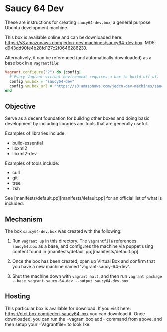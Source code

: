 # Saucy 64 Dev

These are instructions for creating `saucy64-dev.box`, a general
purpose Ubuntu development machine.

This box is available online and can be downloaded here:
https://s3.amazonaws.com/jedcn-dev-machines/saucy64-dev.box. MD5:
d943dd90fe4b28fd127c2f0646286230.

Alternatively, it can be referenced (and automatically downloaded) as
a base box in a `Vagrantfile`:

```ruby
Vagrant.configure("2") do |config|
  # Every Vagrant virtual environment requires a box to build off of.
  config.vm.box = "saucy64-dev"
  config.vm.box_url = "https://s3.amazonaws.com/jedcn-dev-machines/saucy64-dev.box"
end
```

## Objective

Serve as a decent foundation for building other boxes and doing basic
development by including libraries and tools that are generally
useful.

Examples of libraries include:

- build-essential
- libxml2
- libxml2-dev

Examples of tools include:

- curl
- git
- tree
- zsh

See [manifests/default.pp][manifests/default.pp] for an official list
of what is included.

## Mechanism

The box `saucy64-dev.box` was created with the following:

1. Run `vagrant up` in this directory. The `Vagrantfile` references
   `saucy64.box` as a base, and configures the machine via puppet
   using content found in
   [manifests/default.pp][manifests/default.pp].

2. Once the box has been created, open up Virtual Box and confirm that
   you have a new machine named 'vagrant-saucy-64-dev'.

3. Shut the machine down with `vagrant halt`, and then run `vagrant
   package --base vagrant-saucy-64-dev --output saucy64-dev.box`

## Hosting

   This particular box is available for download. If you visit here:
   https://ctct.box.com/jedcn-saucy64-box you can download it. Once
   downloaded, you can run the =vagrant box add= command from above,
   and then setup your =Vagrantfile= to look like:
